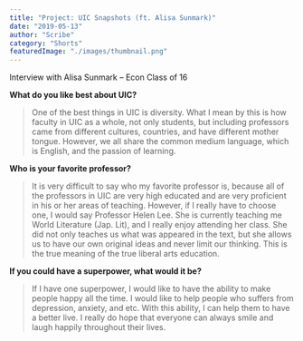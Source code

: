 ```yaml
---
title: "Project: UIC Snapshots (ft. Alisa Sunmark)"
date: "2019-05-13"
author: "Scribe"
category: "Shorts"
featuredImage: "./images/thumbnail.png"
---
```


Interview with Alisa Sunmark – Econ Class of 16

**What do you like best about UIC?**

> One of the best things in UIC is diversity. What I mean by this is how faculty in UIC as a whole, not only students, but including professors came from different cultures, countries, and have different mother tongue. However, we all share the common medium language, which is English, and the passion of learning.

**Who is your favorite professor?**

> It is very difficult to say who my favorite professor is, because all of the professors in UIC are very high educated and are very proficient in his or her areas of teaching. However, if I really have to choose one, I would say Professor Helen Lee. She is currently teaching me World Literature (Jap. Lit), and I really enjoy attending her class. She did not only teaches us what was appeared in the text, but she allows us to have our own original ideas and never limit our thinking. This is the true meaning of the true liberal arts education.

**If you could have a superpower, what would it be?**

> If I have one superpower, I would like to have the ability to make people happy all the time. I would like to help people who suffers from depression, anxiety, and etc. With this ability, I can help them to have a better live. I really do hope that everyone can always smile and laugh happily throughout their lives.
